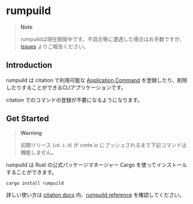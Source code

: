 # rumpuild

> **Note**
>   
> rumpuildは現在開発中です。不具合等に遭遇した場合はお手数ですが、 [Issues](https://github.com/citation-dev/rumpulid/issues/new/choose) よりご報告ください。

## Introduction

rumpuild は citation で利用可能な [Application Command](https://discord.com/developers/docs/interactions/application-commands) を登録したり、削除したりすることができるCLIアプリケーションです。

citation でのコマンドの登録が不要になるようになります。

## Get Started

> **Warning**
>
> 初期リリース (`v0.1.0`) が crete.io にプッシュされるまで下記コマンドは機能しません。

rumpuild は Rust の公式パッケージマネージャー Cargo を使ってインストールすることができます。

```shell
cargo install rumpuild
```

詳しい使い方は [citation docs](https://citation.m2en.dev) 内、[rumpuild reference]() を確認してください。